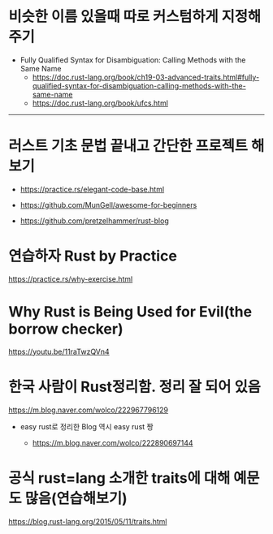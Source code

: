 # 비슷한 이름 있을때 따로 커스텀하게 지정해 주기
- Fully Qualified Syntax for Disambiguation: Calling Methods with the Same Name
  - https://doc.rust-lang.org/book/ch19-03-advanced-traits.html#fully-qualified-syntax-for-disambiguation-calling-methods-with-the-same-name
  - https://doc.rust-lang.org/book/ufcs.html

<hr>

# 러스트 기초 문법 끝내고 간단한 프로젝트 해보기

- https://practice.rs/elegant-code-base.html

- https://github.com/MunGell/awesome-for-beginners

- https://github.com/pretzelhammer/rust-blog

# 연습하자 Rust by Practice

https://practice.rs/why-exercise.html

# Why Rust is Being Used for Evil(the borrow checker)

https://youtu.be/11raTwzQVn4


# 한국 사람이 Rust정리함. 정리 잘 되어 있음

https://m.blog.naver.com/wolco/222967796129


- easy rust로 정리한 Blog 역시 easy rust 짱

  - https://m.blog.naver.com/wolco/222890697144

# 공식 rust=lang 소개한 traits에 대해 예문도 많음(연습해보기)

https://blog.rust-lang.org/2015/05/11/traits.html
